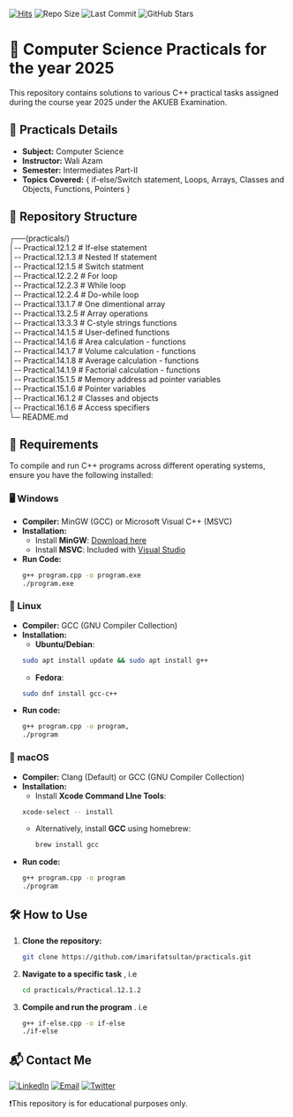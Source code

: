[![Hits](https://hits.seeyoufarm.com/api/count/incr/badge.svg?url=https://github.com/imarifatsultan/practicals&count_bg=%2379C83D&title_bg=%23555555&icon=github.svg&icon_color=%23E7E7E7&title=Views&edge_flat=false)](https://github.com/imarifatsultan/practicals)
![Repo Size](https://img.shields.io/github/repo-size/imarifatsultan/practicals)
![Last Commit](https://img.shields.io/github/last-commit/imarifatsultan/practicals)
![GitHub Stars](https://img.shields.io/github/stars/imarifatsultan/practicals?style=social)

# 📘 Computer Science Practicals for the year 2025

This repository contains solutions to various C++ practical tasks assigned during the course year 2025 under the AKUEB Examination.

## 📌 Practicals Details

- **Subject:** Computer Science
- **Instructor:** Wali Azam
- **Semester:** Intermediates Part-II
- **Topics Covered:** { if-else/Switch statement, Loops, Arrays, Classes and Objects,  Functions, Pointers }

## 📂 Repository Structure
┌──(practicals/)  <br>
│-- Practical.12.1.2 # If-else statement <br>
│-- Practical.12.1.3 # Nested If statement <br>
│-- Practical.12.1.5 # Switch statment <br>
│-- Practical.12.2.2 # For loop <br>
│-- Practical.12.2.3 # While loop <br>
│-- Practical.12.2.4 # Do-while loop <br>
│-- Practical.13.1.7 # One dimentional array <br>
│-- Practical.13.2.5 # Array operations <br>
│-- Practical.13.3.3 # C-style strings functions <br>
│-- Practical.14.1.5 # User-defined functions <br>
│-- Practical.14.1.6 # Area calculation - functions <br>
│-- Practical.14.1.7 # Volume calculation - functions <br>
│-- Practical.14.1.8 # Average calculation - functions <br>
│-- Practical.14.1.9 # Factorial calculation - functions <br>
│-- Practical.15.1.5 # Memory address ad pointer variables <br>
│-- Practical.15.1.6 # Pointer variables <br>
│-- Practical.16.1.2 # Classes and objects <br>
│-- Practical.16.1.6 # Access specifiers <br>
└─ README.md

## 🔧 Requirements

To compile and run C++ programs across different operating systems, ensure you have the following installed:

### 🖥️ Windows
- **Compiler:** MinGW (GCC) or Microsoft Visual C++ (MSVC)
- **Installation:**  
  - Install **MinGW**: [Download here](https://www.mingw-w64.org/downloads/)  
  - Install **MSVC**: Included with [Visual Studio](https://visualstudio.microsoft.com/)
- **Run Code:**  
  ```sh
  g++ program.cpp -o program.exe
  ./program.exe
### 🐧 Linux
- **Compiler:** GCC (GNU Compiler Collection)
- **Installation:**
    - **Ubuntu/Debian**:
    ```sh
    sudo apt install update && sudo apt install g++
    ```
    - **Fedora**:
    ```sh
    sudo dnf install gcc-c++
    ```
- **Run code:**
  ```sh
  g++ program.cpp -o program,
  ./program
  ```
### 🍏 macOS
- **Compiler:** Clang (Default) or GCC (GNU Compiler Collection)
- **Installation:**
  - Install **Xcode Command LIne Tools**:
  ```sh
  xcode-select -- install
  ```
  - Alternatively, install **GCC** using homebrew:
    ```sh
    brew install gcc
    ```
- **Run code:**
  ```sh
  g++ program.cpp -o program
  ./program

## 🛠 How to Use

1. **Clone the repository:**
   ```sh
   git clone https://github.com/imarifatsultan/practicals.git
2. **Navigate to a specific task** , i.e
   ```sh
   cd practicals/Practical.12.1.2
3. **Compile and run the program** . i.e
   ```sh
   g++ if-else.cpp -o if-else
   ./if-else
   ```
   
  ## 📬 Contact Me  

[![LinkedIn](https://img.shields.io/badge/LinkedIn-0077B5?style=for-the-badge&logo=linkedin&logoColor=white)](https://www.linkedin.com/in/imarifatsultan) 
[![Email](https://img.shields.io/badge/Email-D14836?style=for-the-badge&logo=gmail&logoColor=white)](mailto:imarifatsultan@gmail.com) 
[![Twitter](https://img.shields.io/badge/Twitter-1DA1F2?style=for-the-badge&logo=twitter&logoColor=white)](https://twitter.com/imarifatsultan6) 

❗This repository is for educational purposes only.


